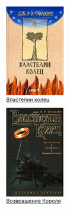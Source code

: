![](Властелин%20колец.jpg)  
[Властелин колец](Властелин%20колец)

![](Возвращение%20Короля.jpg)  
[Возвращение Короля](Возвращение%20Короля)
